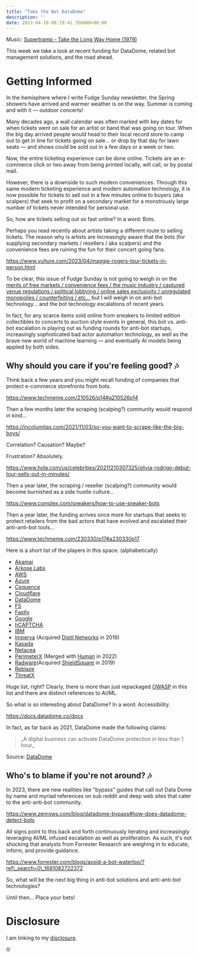 ```yaml
---
title: "Take the Bot DataDome"
description: ''
date: 2023-04-10 00:19:41.356000+00:00
---
```


 

Music: [Supertramp - Take the Long Way Home (1979)](https://www.youtube.com/watch?v=\_Pts0jqX-yY)

This week we take a look at recent funding for DataDome, related bot management solutions, and the road ahead.

# Getting Informed

In the hemisphere where I write Fudge Sunday newsletter, the Spring showers have arrived and warmer weather is on the way. Summer is coming and with it — outdoor concerts!

Many decades ago, a wall calendar was often marked with key dates for when tickets went on sale for an artist or band that was going on tour. When the big day arrived people would head to their local record store to camp out to get in line for tickets going on sale... or drop by that day for lawn seats — and shows could be sold out in a few days or a week or two.

Now, the entire ticketing experience can be done online. Tickets are an e-commerce click or two away from being printed locally, will call, or by postal mail.

However, there is a downside to such modern conveniences. Through this same modern ticketing experience and modern automation technology, it is now possible for tickets to sell out in a few minutes online to buyers (aka scalpers) that seek to profit on a secondary market for a monstrously large number of tickets never intended for personal use. 

So, how are tickets selling out so fast online? In a word: Bots.

Perhaps you read recently about artists taking a different route to selling tickets. The reason why is artists are increasingly aware that the bots (for supplying secondary markets / resellers / aka scalpers) and the convenience fees are ruining the fun for their concert going fans.

https://www.vulture.com/2023/04/maggie-rogers-tour-tickets-in-person.html

To be clear, this issue of Fudge Sunday is not going to weigh in on the [ merits of free markets / convenience fees / the music industry / captured venue regulations / political lobbying / online sales exclusivity / unregulated monopolies / counterfeiting / etc...](https://pitchfork.com/thepitch/6-ways-to-fix-the-broken-concert-ticketing-system/) but I will weigh in on anti-bot technology... and the bot technology escalations of recent years.

In fact, for any scarce items sold online from sneakers to limited edition collectibles to concerts to auction style events in general, this bot vs. anti-bot escalation is playing out as funding rounds for anti-bot startups, increasingly sophisticated bad actor automation technology, as well as the brave new world of machine learning — and eventually AI models being applied by both sides.

## Why should you care if you're feeling good? 🎶

Think back a few years and you might recall funding of companies that protect e-commerce storefronts from bots.

https://www.techmeme.com/210526/p14#a210526p14

Then a few months later the scraping (scalping?) community would respond in kind...

https://incolumitas.com/2021/11/03/so-you-want-to-scrape-like-the-big-boys/

Correlation? Causation? Maybe? 

Frustration? Absolutely.

https://www.hola.com/us/celebrities/20211210307325/olivia-rodrigo-debut-tour-sells-out-in-minutes/

Then a year later, the scraping / reseller (scalping?) community would become burnished as a side hustle culture...

https://www.complex.com/sneakers/how-to-use-sneaker-bots

Then a year later, the funding arrives once more for startups that seeks to protect retailers from the bad actors that have evolved and escalated their anti-anti-bot tools...

https://www.techmeme.com/230330/p17#a230330p17

Here is a short list of the players in this space: (alphabetically)

- [Akamai](https://www.akamai.com/products/bot-manager)
- [Arkose Labs](https://www.arkoselabs.com/solutions/spam-abuse/)
- [AWS](https://aws.amazon.com/waf/features/bot-control/)
- [Azure](https://azure.microsoft.com/en-us/products/web-application-firewall)
- [Cequence](https://www.cequence.ai/products/api-spartan/)
- [Cloudflare](https://www.cloudflare.com/products/bot-management/)
- [DataDome](https://datadome.co/bot-protection/)
- [F5](https://www.f5.com/cloud/products/bot-defense)
- [Fastly](https://www.fastly.com/products/bot-protection)
- [Google](https://cloud.google.com/armor/docs/bot-management)
- [hCAPTCHA](https://www.hcaptcha.com/enterprise)
- [IBM](https://www.ibm.com/products/trusteer-pinpoint-detect)
- [Imperva](https://www.imperva.com/products/bot-detection-mitigation/) (Acquired [Distil Networks](https://aws.amazon.com/marketplace/pp/prodview-wmiqvxqu7tr2a) in 2019)
- [Kasada](https://www.kasada.io/product-and-technology/)
- [Netacea](https://netacea.com/bot-management/)
- [PerimeterX](https://www.humansecurity.com/products/human-bot-defender) (Merged with [Human](https://www.humansecurity.com/newsroom/human-and-perimeterx-unite-in-market-changing-merger-to-safeguard-customers-from-sophisticated-bot-attacks-fraud-and-account-abuse) in 2022)
- [Radware](https://www.radware.com/products/bot-manager/)(Acquired [ShieldSquare]() in 2019)
- [Reblaze](https://www.reblaze.com/product/bot-management/)
- [ThreatX](https://www.threatx.com/products/bot-management/)

Huge list, right? Clearly, there is more than just repackaged [OWASP](https://owasp.org) in this list and there are distinct references to AI/ML.

So what is so interesting about DataDome? In a word: Accessibility.

https://docs.datadome.co/docs

In fact, as far back as 2021, DataDome made the following claims:

> \_A digital business can activate DataDome protection in less than 1 hour\_

Source: [DataDome](https://datadome.co/your-website-is-under-attack/)

## Who's to blame if you're not around? 🎶

In 2023, there are new realities like "bypass" guides that call out Data Dome by name and myriad references on sub reddit and deep web sites that cater to the anti-anti-bot community.

https://www.zenrows.com/blog/datadome-bypass#how-does-datadome-detect-bots

All signs point to this back and forth continuously iterating and increasingly leveraging AI/ML infused escalation as well as proliferation. As such, it's not shocking that analysts from Forrester Research are weighing in to educate, inform, and provide guidance.

https://www.forrester.com/blogs/avoid-a-bot-waterloo/?ref\_search=0\_1681082722372

So, what will be the next big thing in anti-bot solutions and anti-anti-bot technologies?

Until then… Place your bets!

# Disclosure

I am linking to my [disclosure](https://jaycuthrell.com/disclosure/).
 
🤓






